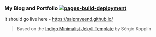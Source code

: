 ### My Blog and Portfolio [![pages-build-deployment](https://github.com/saipraveend/saipraveend.github.io/actions/workflows/pages/pages-build-deployment/badge.svg)](https://github.com/saipraveend/saipraveend.github.io/actions/workflows/pages/pages-build-deployment)

It should go live here - https://saipraveend.github.io/
 
  
> Based on the [Indigo Minimalist Jekyll Template](https://github.com/sergiokopplin/indigo) by Sérgio Kopplin
